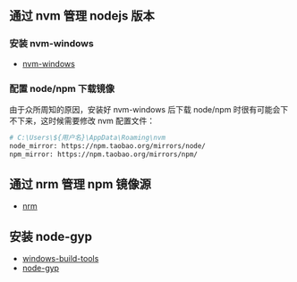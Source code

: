 ## 通过 nvm 管理 nodejs 版本

### 安装 nvm-windows

- [nvm-windows](https://github.com/coreybutler/nvm-windows)

### 配置 node/npm 下载镜像

由于众所周知的原因，安装好 nvm-windows 后下载 node/npm 时很有可能会下不下来，这时候需要修改 nvm 配置文件：

```bash
# C:\Users\${用户名}\AppData\Roaming\nvm
node_mirror: https://npm.taobao.org/mirrors/node/
npm_mirror: https://npm.taobao.org/mirrors/npm/
```

## 通过 nrm 管理 npm 镜像源

- [nrm](https://github.com/Pana/nrm)

## 安装 node-gyp

- [windows-build-tools](https://github.com/felixrieseberg/windows-build-tools)
- [node-gyp](https://github.com/nodejs/node-gyp)
